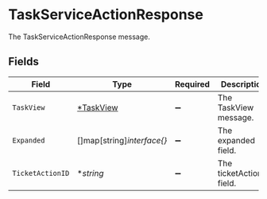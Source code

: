 # TaskServiceActionResponse

The TaskServiceActionResponse message.


## Fields

| Field                                        | Type                                         | Required                                     | Description                                  |
| -------------------------------------------- | -------------------------------------------- | -------------------------------------------- | -------------------------------------------- |
| `TaskView`                                   | [*TaskView](../../models/shared/taskview.md) | :heavy_minus_sign:                           | The TaskView message.                        |
| `Expanded`                                   | []map[string]*interface{}*                   | :heavy_minus_sign:                           | The expanded field.                          |
| `TicketActionID`                             | **string*                                    | :heavy_minus_sign:                           | The ticketActionId field.                    |